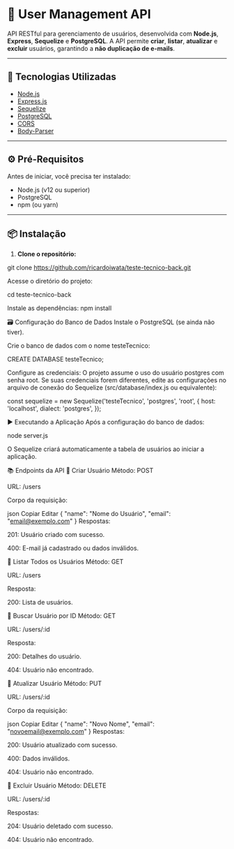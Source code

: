 # 👤 User Management API

API RESTful para gerenciamento de usuários, desenvolvida com **Node.js**, **Express**, **Sequelize** e **PostgreSQL**. A API permite **criar**, **listar**, **atualizar** e **excluir** usuários, garantindo a **não duplicação de e-mails**.

---

## 🚀 Tecnologias Utilizadas

- [Node.js](https://nodejs.org/)
- [Express.js](https://expressjs.com/)
- [Sequelize](https://sequelize.org/)
- [PostgreSQL](https://www.postgresql.org/)
- [CORS](https://www.npmjs.com/package/cors)
- [Body-Parser](https://www.npmjs.com/package/body-parser)

---

## ⚙️ Pré-Requisitos

Antes de iniciar, você precisa ter instalado:

- Node.js (v12 ou superior)
- PostgreSQL
- npm (ou yarn)

---

## 📦 Instalação

1. **Clone o repositório:**

git clone https://github.com/ricardoiwata/teste-tecnico-back.git

Acesse o diretório do projeto:

cd teste-tecnico-back

Instale as dependências:
npm install

🗃️ Configuração do Banco de Dados
Instale o PostgreSQL (se ainda não tiver).

Crie o banco de dados com o nome testeTecnico:

CREATE DATABASE testeTecnico;

Configure as credenciais:
O projeto assume o uso do usuário postgres com senha root. Se suas credenciais forem diferentes, edite as configurações no arquivo de conexão do Sequelize (src/database/index.js ou equivalente):

const sequelize = new Sequelize('testeTecnico', 'postgres', 'root', {
  host: 'localhost',
  dialect: 'postgres',
});

▶️ Executando a Aplicação
Após a configuração do banco de dados:

node server.js

O Sequelize criará automaticamente a tabela de usuários ao iniciar a aplicação.

📚 Endpoints da API
🔹 Criar Usuário
Método: POST

URL: /users

Corpo da requisição:

json
Copiar
Editar
{
  "name": "Nome do Usuário",
  "email": "email@exemplo.com"
}
Respostas:

201: Usuário criado com sucesso.

400: E-mail já cadastrado ou dados inválidos.

🔹 Listar Todos os Usuários
Método: GET

URL: /users

Resposta:

200: Lista de usuários.

🔹 Buscar Usuário por ID
Método: GET

URL: /users/:id

Resposta:

200: Detalhes do usuário.

404: Usuário não encontrado.

🔹 Atualizar Usuário
Método: PUT

URL: /users/:id

Corpo da requisição:

json
Copiar
Editar
{
  "name": "Novo Nome",
  "email": "novoemail@exemplo.com"
}
Respostas:

200: Usuário atualizado com sucesso.

400: Dados inválidos.

404: Usuário não encontrado.

🔹 Excluir Usuário
Método: DELETE

URL: /users/:id

Respostas:

204: Usuário deletado com sucesso.

404: Usuário não encontrado.

